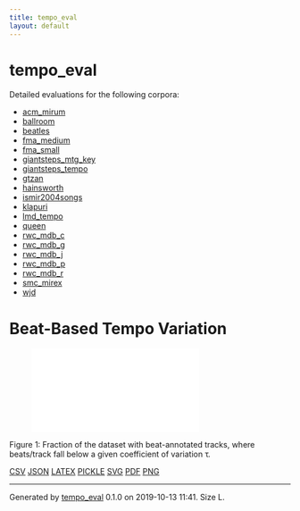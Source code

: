 ```yaml
---
title: tempo_eval
layout: default
---
```


# tempo_eval

Detailed evaluations for the following corpora:

- [acm_mirum](acm_mirum.md)
- [ballroom](ballroom.md)
- [beatles](beatles.md)
- [fma_medium](fma_medium.md)
- [fma_small](fma_small.md)
- [giantsteps_mtg_key](giantsteps_mtg_key.md)
- [giantsteps_tempo](giantsteps_tempo.md)
- [gtzan](gtzan.md)
- [hainsworth](hainsworth.md)
- [ismir2004songs](ismir2004songs.md)
- [klapuri](klapuri.md)
- [lmd_tempo](lmd_tempo.md)
- [queen](queen.md)
- [rwc_mdb_c](rwc_mdb_c.md)
- [rwc_mdb_g](rwc_mdb_g.md)
- [rwc_mdb_j](rwc_mdb_j.md)
- [rwc_mdb_p](rwc_mdb_p.md)
- [rwc_mdb_r](rwc_mdb_r.md)
- [smc_mirex](smc_mirex.md)
- [wjd](wjd.md)

# Beat-Based Tempo Variation

<figure>
<embed type="image/svg+xml" src="figures/all_variation.svg">
</figure>

<a name="figure1"></a>Figure 1: Fraction of the dataset with beat-annotated tracks, where beats/track fall below a given coefficient of variation τ.

[CSV](data/all_variation.csv "Download data as CSV") [JSON](data/all_variation.json "Download data as JSON") [LATEX](data/all_variation.latex "Download data as LATEX") [PICKLE](data/all_variation.pickle "Download data as PICKLE") [SVG](figures/all_variation.svg "Open Figure") [PDF](figures/all_variation.pdf "Open Figure") [PNG](figures/all_variation.png "Open Figure") 

-------------------------
Generated by [tempo_eval](https://tempoeval.github.io/tempo_eval/) 0.1.0 on 2019-10-13 11:41. Size L.
